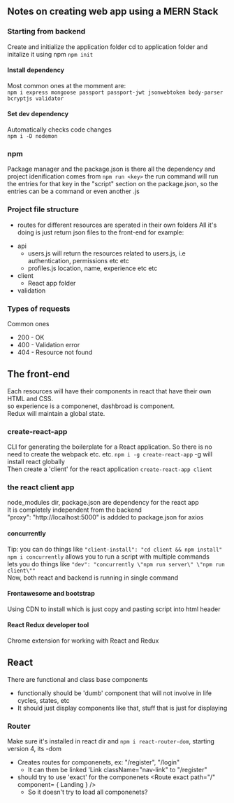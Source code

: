 ## Notes on creating web app using a MERN Stack

### Starting from backend
Create and initialize the application folder
cd to application folder and initalize it using npm
``npm init``

#### Install dependency
Most common ones at the momment are:  
``npm i express mongoose passport passport-jwt jsonwebtoken body-parser bcryptjs validator``


#### Set dev dependency
Automatically checks code changes  
``npm i -D nodemon``

### npm
Package manager and the package.json is there all the dependency and project idenification comes from
``npm run <key>``
the run command will run the entries for that key in the "script" section on the package.json, so the entries can be a command or even another .js

### Project file structure
* routes for different resources are sperated in their own folders
All it's doing is just return json files to the front-end
for example:  
- api  
    - users.js will return the resources related to users.js, i.e authentication, permissions etc etc  
    - profiles.js location, name, experience etc etc  
- client
    - React app folder
- validation

### Types of requests
Common ones
* 200 - OK
* 400 - Validation error
* 404 - Resource not found

## The front-end
Each resources will have their components in react that have their own HTML and CSS.   
so experience is a componenet, dashbroad is component.  
Redux will maintain a global state.

### create-react-app
CLI for generating the boilerplate for a React application. So there is no need to create the webpack etc. etc.
``npm i -g create-react-app`` -g will install react globally  
Then create a 'client' for the react application
``create-react-app client`` 
### the react client app
node_modules dir, package.json are dependency for the react app  
It is completely independent from the backend  
"proxy": "http://localhost:5000" is addded to package.json for axios

#### concurrently
Tip: you can do things like ``"client-install": "cd client && npm install"``  
``npm i concurrently`` allows you to run a script with multiple commands  
lets you do things like ``"dev": "concurrently \"npm run server\" \"npm run client\""``  
Now, both react and backend is running in single command

#### Frontawesome and bootstrap
Using CDN to install which is just copy and pasting script into html header

#### React Redux developer tool
Chrome extension for working with React and Redux

## React
There are functional and class base components  
- functionally should be 'dumb' component that will not involve in life cycles, states, etc  
 - It should just display components like that, stuff that is just for displaying

### Router
Make sure it's installed in react dir and ``npm i react-router-dom``, starting version 4, its -dom
- Creates routes for componenets, ex: "/register", "/login" 
    - It can then be linked 'Link className="nav-link" to "/register"
- should try to use 'exact' for the componenets  <Route exact path="/" component= { Landing } />
    -  So it doesn't try to load all componenets?



